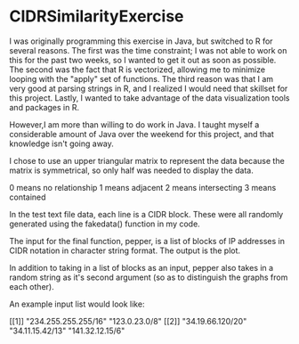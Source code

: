 # CIDRSimilarityExercise
I was originally programming this exercise in Java, but switched to R for several reasons. The first was the time constraint; I was not able to work on this for the past two weeks, so I wanted to get it out as soon as possible. The second was the fact that R is vectorized, allowing me to minimize looping with the "apply" set of functions. The third reason was that I am very good at parsing strings in R, and I realized I would need that skillset for this project. Lastly, I wanted to take advantage of the data visualization tools and packages in R.

However,I am more than willing to do work in Java. I taught myself a considerable amount of Java over the weekend for this project, and that knowledge isn't going away.

I chose to use an upper triangular matrix to represent the data because the matrix is symmetrical, so only half was needed to display the data. 

0 means no relationship
1 means adjacent
2 means intersecting
3 means contained

In the test text file data, each line is a CIDR block. These were all randomly generated using the fakedata() function in my code.

The input for the final function, pepper, is a list of blocks of IP addresses in CIDR notation in character string format. The output is the plot.

In addition to taking in a list of blocks as an input, pepper also takes in a random string as it's second argument (so as to distinguish the graphs from each other). 

An example input list would look like:

[[1]]
"234.255.255.255/16"
"123.0.23.0/8"
[[2]]
"34.19.66.120/20"
"34.11.15.42/13"
"141.32.12.15/6"

